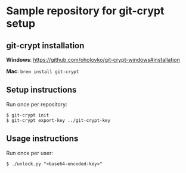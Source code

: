 # Sample repository for git-crypt setup

## git-crypt installation

**Windows**: https://github.com/oholovko/git-crypt-windows#installation

**Mac**: `brew install git-crypt`

## Setup instructions

Run once per repository:
```
$ git-crypt init
$ git-crypt export-key ../git-crypt-key
```

## Usage instructions

Run once per user:
```
$ ./unlock.py "<base64-encoded-key>"
```